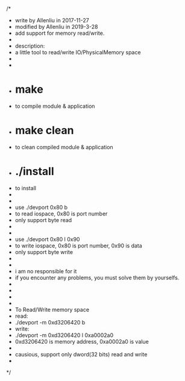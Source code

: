 /* 
* write by Allenliu in 2017-11-27
* modified by Allenliu in 2019-3-28
* add support for memory read/write.
* 
* description:
*   a little tool to read/write IO/PhysicalMemory space
* 
* 
* # make
* to compile module & application
* # make clean
* to clean compiled module & application
* # ./install
* to install
* 
* 
* use ./devport 0x80 b
* to read iospace, 0x80 is port number
* only support byte read
* 
* 
* use ./devport 0x80 l 0x90
* to write iospace, 0x80 is port number, 0x90 is data
* only support byte write
* 
* 
* i am no responsible for it
* if you encounter any problems, you must solve them by yourselfs.
* 
* 
* 
* 
* To Read/Write memory space
* read:
* ./devport -m 0xd3206420 b
* write:
* ./devport -m 0xd3206420 l 0xa0002a0
* 0xd3206420 is memory address, 0xa0002a0 is value
* 
* causious, support only dword(32 bits) read and write
*
*/
